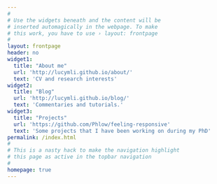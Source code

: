 ```yaml
---
#
# Use the widgets beneath and the content will be
# inserted automagically in the webpage. To make
# this work, you have to use › layout: frontpage
#
layout: frontpage
header: no
widget1:
  title: "About me"
  url: 'http://lucymli.github.io/about/'
  text: 'CV and research interests'
widget2:
  title: "Blog"
  url: 'http://lucymli.github.io/blog/'
  text: 'Commentaries and tutorials.'
widget3:
  title: "Projects"
  url: 'https://github.com/Phlow/feeling-responsive'
  text: 'Some projects that I have been working on during my PhD'
permalink: /index.html
#
# This is a nasty hack to make the navigation highlight
# this page as active in the topbar navigation
#
homepage: true
---
```


